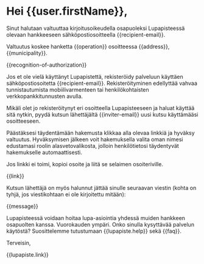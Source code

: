 # Hei {{user.firstName}},

Sinut halutaan valtuuttaa kirjoitusoikeudella osapuoleksi
Lupapisteessä olevaan hankkeeseen sähköpostiosoitteella
{{recipient-email}}. 

Valtuutus koskee hanketta {{operation}} osoitteessa {{address}},
{{municipality}}.

{{recognition-of-authorization}}

Jos et ole vielä käyttänyt Lupapistettä, rekisteröidy palveluun käyttäen sähköpostiosoitetta
{{recipient-email}}. Rekisteröityminen edellyttää vahvaa tunnistautumista
mobiilivarmenteen tai henkilökohtaisten verkkopankkitunnusten avulla.

Mikäli olet jo rekisteröitynyt eri osoitteella Lupapisteeseen ja haluat käyttää sitä nytkin, pyydä kutsun
lähettäjältä {{inviter-email}} uusi kutsu käyttämääsi osoitteeseen.

Päästäksesi täydentämään hakemusta klikkaa alla olevaa linkkiä ja hyväksy valtuutus. Hyväksymisen jälkeen voit hakemuksella valita oman nimesi edustamasi roolin alasvetovalikosta, jolloin henkilötietosi täydentyvät hakemukselle automaattisesti.

Jos linkki ei toimi, kopioi osoite ja liitä se selaimen osoiteriville.

{{link}}
 
Kutsun lähettäjä on myös halunnut jättää sinulle seuraavan viestin (kohta on tyhjä, jos viestikohtaan ei ole kirjoitettu mitään):

{{message}}

Lupapisteessä voidaan hoitaa lupa-asiointia yhdessä muiden hankkeen osapuolten kanssa. Vuorokauden ympäri. Onko sinulla kysyttävää palvelun käytöstä? Suosittelemme tutustumaan {{lupapiste.help}} sekä {{faq}}.

Terveisin,

{{lupapiste.link}}
